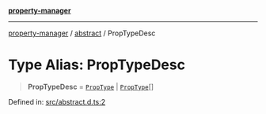 [**property-manager**](../../README.md)

***

[property-manager](../../modules.md) / [abstract](../README.md) / PropTypeDesc

# Type Alias: PropTypeDesc

> **PropTypeDesc** = [`PropType`](PropType.md) \| [`PropType`](PropType.md)[]

Defined in: [src/abstract.d.ts:2](https://github.com/snowyu/property-manager.js/blob/875a648099d0c063400c33d31fea8b465b85b679/src/abstract.d.ts#L2)
